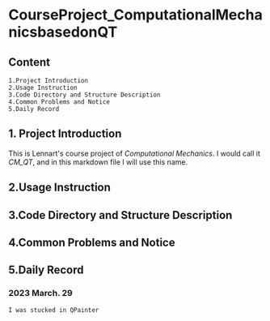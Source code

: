 # CourseProject_ComputationalMechanicsbasedonQT

## Content
    1.Project Introduction  
    2.Usage Instruction  
    3.Code Directory and Structure Description
    4.Common Problems and Notice
    5.Daily Record

##  1. Project Introduction  
This is Lennart's course project of *Computational Mechanics*. I would call it *CM_QT*, and in this markdown file I will use this name.  


## 2.Usage Instruction  

## 3.Code Directory and Structure Description

## 4.Common Problems and Notice

## 5.Daily Record
### 2023 March. 29
    I was stucked in QPainter

